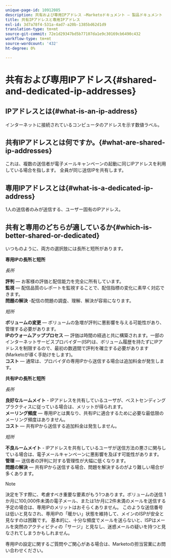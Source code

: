 ```yaml
---
unique-page-id: 10912085
description: 共有および専用IPアドレス —Marketoドキュメント — 製品ドキュメント
title: 共有IPアドレスと専用IPアドレス
exl-id: 3d7a78f4-531a-4ad7-a20b-1385bd62d1d9
translation-type: tm+mt
source-git-commit: 72e1d29347bd5b77107da1e9c30169cb6490c432
workflow-type: tm+mt
source-wordcount: '432'
ht-degree: 0%

---
```


# 共有および専用IPアドレス{#shared-and-dedicated-ip-addresses}

## IPアドレスとは{#what-is-an-ip-address}

インターネットに接続されているコンピュータのアドレスを示す数値ラベル。

## 共有IPアドレスとは何ですか。{#what-are-shared-ip-addresses}

これは、複数の送信者が電子メールキャンペーンの起動に同じIPアドレスを利用している場合を指します。 全員が同じ送信IPを共有します。

## 専用IPアドレスとは{#what-is-a-dedicated-ip-address}

1人の送信者のみが送信する、ユーザー固有のIPアドレス。

## 共有と専用のどちらが適しているか{#which-is-better-shared-or-dedicated}

いつものように、両方の選択肢には長所と短所があります。

**専用IPの長所と短所**

_長所_

**評判**  — お客様の評価と配信能力を完全に所有しています。\
**監視**  — 配信品質のレポートを監視することで、配信指標の変化に素早く対応できます。\
**問題の解決** -配信の問題の調査、理解、解決が容易になります。

_短所_

**ボリュームの変更**  — ボリュームの急増が評判に悪影響を与える可能性があり、管理する必要があります。\
**IPのウォームアッププロセス**  — 評価は時間の経過と共に構築されます。一部のインターネットサービスプロバイダー(ISP)は、ボリューム履歴を持たずにIPアドレスを制限するので、最初の数週間で評判を確立する必要があります(Marketoが導く手助けをします)。\
**コスト**  — 通常は、プロバイダの専用IPから送信する場合は追加料金が発生します。

**共有IPの長所と短所**

_長所_

**良好なルームメイト** - IPアドレスを共有しているユーザが、ベストセンディングプラクティスに従っている場合は、メリットが得られます。\
**メーリング頻度**  — 専用IPとは異なり、共有IPに適合するために必要な最低限のメーリング頻度はありません。\
**コスト**  — 共有IPから送信する追加料金は発生しません。

_短所_

**不良ルームメイト** - IPアドレスを共有しているユーザが送信方法の悪さに関与している場合は、電子メールキャンペーンに悪影響を及ぼす可能性があります。\
**管理**  — 送信者の評判に対する管理性が大幅に低くなります。\
**問題の解決**  — 共有IPから送信する場合、問題を解決するのがより難しい場合が多くあります。

>[!NOTE]
>
>決定を下す際に、考慮すべき重要な要素がもう1つあります。ボリュームの送信 1か月に100,000件未満の電子メール、または1か月に2件未満のメールを送信する予定の場合は、専用IPのメリットはおそらくありません。 このような送信番号は低いと見なされ、専用IPの「暖かい」状態を維持して、メインのISPが安全と見なすのは困難です。 基本的に、十分な頻度でメールを送らないと、ISPはメールを突然のアクティビティの「サージ」と見なし、迷惑メールの疑いを持つと見なされてしまうかもしれません。

専用IPの設定に関するご質問やご関心がある場合は、Marketoの担当営業にお問い合わせください。
